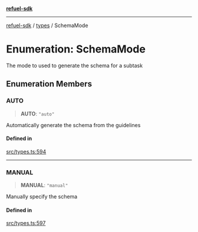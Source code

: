 [**refuel-sdk**](../../README.md)

***

[refuel-sdk](../../modules.md) / [types](../README.md) / SchemaMode

# Enumeration: SchemaMode

The mode to used to generate the schema for a subtask

## Enumeration Members

### AUTO

> **AUTO**: `"auto"`

Automatically generate the schema from the guidelines

#### Defined in

[src/types.ts:594](https://github.com/refuel-ai/refuel-sdk/blob/16874f20b5fcb3c7bb7b9b1c20e6a2b25e10328d/src/types.ts#L594)

***

### MANUAL

> **MANUAL**: `"manual"`

Manually specify the schema

#### Defined in

[src/types.ts:597](https://github.com/refuel-ai/refuel-sdk/blob/16874f20b5fcb3c7bb7b9b1c20e6a2b25e10328d/src/types.ts#L597)
